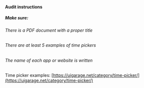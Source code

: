 #### Audit instructions

##### Make sure: 

###### There is a PDF document with a proper title
###### There are at least 5 examples of time pickers
###### The name of each app or website is written

Time picker examples: [https://uigarage.net/category/time-picker/](https://uigarage.net/category/time-picker/)